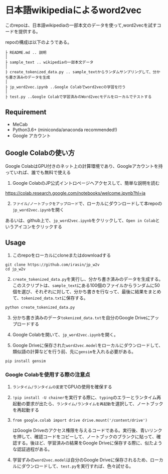 # 日本語wikipediaによるword2vec

このrepoは、日本語wikipediaの一部本文のデータを使って,word2vecを試すコードを提供する。

repoの構成は以下のようである。

```
├ README.md .. 説明
│
├ sample_text .. wikipediaの一部本文データ
│
├ create_tokenized_data.py .. sample_textからランダムサンプリングして、分かち書き済みのデータを生成
│
├ jp_word2vec.ipynb ..Google Colabでword2vecの学習を行う
│
├ test.py ..Google Colabで学習済みのWord2vecモデルをローカルでテストする

```

## Requirement

- MeCab
- Python3.6+ (miniconda/anaconda recommended!)
- Google アカウント


## Google Colabの使い方
Google ColabはGPU付きのネット上の計算環境であり、Googleアカウントを持っていれば、誰でも無料で使える

1. Google ColabのJP公式イントロページへアクセスして、簡単な説明を読む

https://colab.research.google.com/notebooks/welcome.ipynb?hl=ja

2. `ファイル/ノートブックをアップロード`で、ローカルにダウンロードして本repoの`jp_word2vec.ipynb`を開く

あるいは、github上で、`jp_word2vec.ipynb`をクリックして、`Open in Colab`というアイコンをクリックする


## Usage

1. このrepoをローカルにcloneまたはdownloadする

```
git clone https://github.com/irasin/jp_w2v
cd jp_w2v
```

2. `create_tokenized_data.py`を実行し、分かち書き済みのデータを生成する。このスクリプトは、`sample_text`にある100個のファイルからランダムに50個を選び、それぞれに対して、分かち書きを行なって、最後に結果をまとめて、`tokenized_data.txt`に保存する。

```bash
python create_tokenized_data.py
```

3. 分かち書き済みのデータ`tokenized_data.txt`を自分のGoogle Driveにアップロードする

4. Google Colabを開いて、`jp_word2vec.ipynb`を開く。

5. Google Driveに保存された`word2vec.model`をローカルにダウンロードして、類似語の計算などを行う前、先に`gensim`を入れる必要がある。

```
pip install gensim
```
### Google Colabを使用する際の注意点

1. `ランタイム/ランタイムの変更`でGPUの使用を確保する

2. `!pip install -U chainer`を実行する際に、`typing`のエラーとランタイム再起動の要求が出たら、`ランタイム/ランタイムを再起動`を選択して、ノートブックを再起動する

3. `from google.colab import drive
   drive.mount('/content/drive')`

    はGoogle Driveのアクセス権限を与えるコードである。実行後、青いリンクを押して、確認コードをコピーして、ノートブックのブランクに貼って、確認する。後ほど、学習済みの結果をGoogle Driveに保存する際に、似たような認証過程がある。

4. 学習ずみの`word2vec.model`は自分のGoogle Driveに保存されるため、ローカルにダウンロードして、`test.py`を実行すれば、色々試せる。
